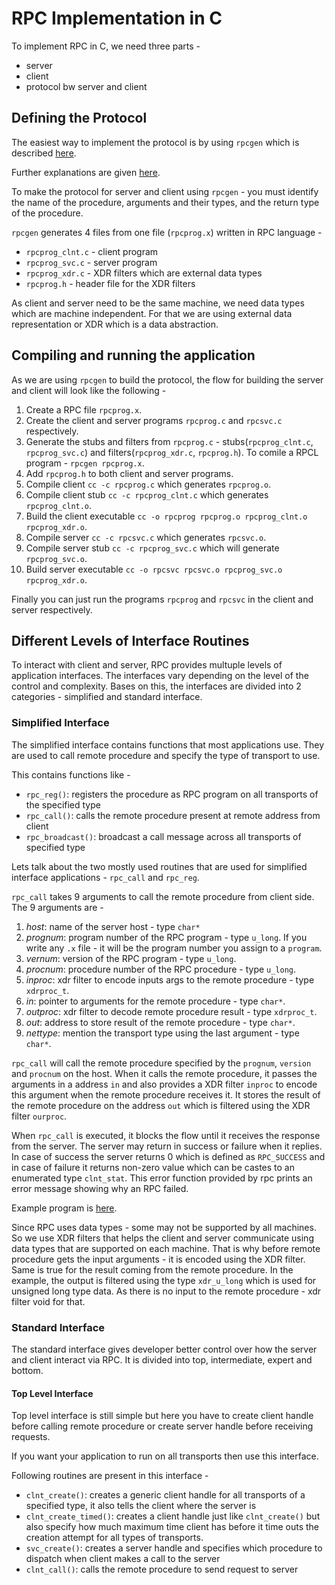 # RPC Implementation in C

To implement RPC in C, we need three parts -

- server
- client
- protocol bw server and client

## Defining the Protocol

The easiest way to implement the protocol is by using `rpcgen` which is described [here](../rpc-programming).

Further explanations are given [here](https://users.cs.cf.ac.uk/Dave.Marshall/C/node34.html).

To make the protocol for server and client using `rpcgen` - you must identify the name of the procedure, arguments and their types, and the return type of the procedure.

`rpcgen` generates 4 files from one file (`rpcprog.x`) written in RPC language -

- `rpcprog_clnt.c` - client program
- `rpcprog_svc.c` - server program
- `rpcprog_xdr.c` - XDR filters which are external data types
- `rpcprog.h` - header file for the XDR filters

As client and server need to be the same machine, we need data types which are machine independent. For that we are using external data representation or XDR which is a data abstraction.

## Compiling and running the application 

As we are using `rpcgen` to build the protocol, the flow for building the server and client will look like the following -

1. Create a RPC file `rpcprog.x`.
2. Create the client and server programs `rpcprog.c` and `rpcsvc.c` respectively.
3. Generate the stubs and filters from `rpcprog.c` - stubs(`rpcprog_clnt.c`, `rpcprog_svc.c`) and filters(`rpcprog_xdr.c`, `rpcprog.h`). To comile a RPCL program - `rpcgen rpcprog.x`.
4.  Add `rpcprog.h` to both client and server programs.
5. Compile client `cc -c rpcprog.c` which generates `rpcprog.o`.
6. Compile client stub `cc -c rpcprog_clnt.c` which generates `rpcprog_clnt.o`.
7. Build the client executable `cc -o rpcprog rpcprog.o rpcprog_clnt.o rpcprog_xdr.o`.
8. Compile server `cc -c rpcsvc.c` which generates `rpcsvc.o`.
9. Compile server stub `cc -c rpcprog_svc.c` which will generate `rpcprog_svc.o`.
10. Build server executable `cc -o rpcsvc rpcsvc.o rpcprog_svc.o rpcprog_xdr.o`.

Finally you can just run the programs `rpcprog` and `rpcsvc` in the client and server respectively.

## Different Levels of Interface Routines

To interact with client and server, RPC provides multuple levels of application interfaces. The interfaces vary depending on the level of the control and complexity. Bases on this, the interfaces are divided into 2 categories - simplified and standard interface. 

### Simplified Interface

The simplified interface contains functions that most applications use. They are used to call remote procedure and specify the type of transport to use.

This contains functions like -

- `rpc_reg()`: registers the procedure as RPC program on all transports of the specified type
- `rpc_call()`: calls the remote procedure present at remote address from client
- `rpc_broadcast()`: broadcast a call message across all transports of specified type

Lets talk about the two mostly used routines that are used for simplified interface applications - `rpc_call` and `rpc_reg`.

`rpc_call` takes 9 arguments to call the remote procedure from client side. The 9 arguments are -
1. *host*: name of the server host - type `char*`
2. *prognum*: program number of the RPC program - type `u_long`. If you write any `.x` file - it will be the program number you assign to a `program`.
3. *vernum*: version of the RPC program - type `u_long`. 
4. *procnum*: procedure number of the RPC procedure - type `u_long`.
5. *inproc*: xdr filter to encode inputs args to the remote procedure - type `xdrproc_t`.
6. *in*: pointer to arguments for the remote procedure - type `char*`.
7. *outproc*: xdr filter to decode remote procedure result - type `xdrproc_t`.
8. *out*: address to store result of the remote procedure - type `char*`.
9. *nettype*: mention the transport type using the last argument - type `char*`.

`rpc_call` will call the remote procedure specified by the `prognum`, `version` and `procnum` on the host. When it calls the remote procedure, it passes the arguments in a address `in` and also provides a XDR filter `inproc` to encode this argument when the remote procedure receives it. It stores the result of the remote procedure on the address `out` which is filtered using the XDR filter `ourproc`.

When `rpc_call` is executed, it blocks the flow until it receives the response from the server. The server may return in success or failure when it replies. In case of success the server returns 0 which is defined as `RPC_SUCCESS` and in case of failure it returns non-zero value which can be castes to an enumerated type `clnt_stat`. This error function provided by rpc prints an error message showing why an RPC failed.

Example program is [here](./simplified-interface/clnt.c).

Since RPC uses data types - some may not be supported by all machines. So we use XDR filters that helps the client and server communicate using data types that are supported on each machine. That is why before remote procedure gets the input arguments - it is encoded using the XDR filter. Same is true for the result coming from the remote procedure. In the example, the output is filtered using the type `xdr_u_long` which is used for unsigned long type data. As there is no input to the remote procedure - xdr filter void for that.

### Standard Interface

The standard interface gives developer better control over how the server and client interact via RPC. It is divided into top, intermediate, expert and bottom.

#### Top Level Interface

Top level interface is still simple but here you have to create client handle before calling remote procedure or create server handle before receiving requests.

If you want your application to run on all transports then use this interface.

Following routines are present in this interface -

- `clnt_create()`: creates a generic client handle for all transports of a specified type, it also tells the client where the server is
- `clnt_create_timed()`: creates a client handle just like `clnt_create()` but also specify how much maximum time client has before it time outs the creation attempt for all types of transports.
- `svc_create()`: creates a server handle and specifies which procedure to dispatch when client makes a call to the server
- `clnt_call()`: calls the remote procedure to send request to server

